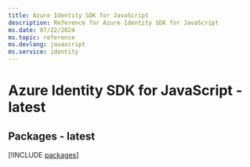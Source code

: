 ```yaml
---
title: Azure Identity SDK for JavaScript
description: Reference for Azure Identity SDK for JavaScript
ms.date: 07/22/2024
ms.topic: reference
ms.devlang: javascript
ms.service: identity
---
```

# Azure Identity SDK for JavaScript - latest
## Packages - latest
[!INCLUDE [packages](identity-index.md)]